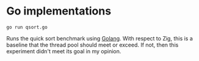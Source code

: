 # Go implementations

```
go run qsort.go
```
Runs the quick sort benchmark using [Golang](https://golang.org/). With respect to Zig, this is a baseline that the thread pool should meet or exceed. If not, then this experiment didn't meet its goal in my opinion.